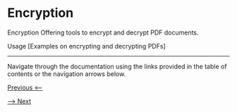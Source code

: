 # Encryption

Encryption
Offering tools to encrypt and decrypt PDF documents.

Usage
[Examples on encrypting and decrypting PDFs]

---

Navigate through the documentation using the links provided in the table of contents or the navigation arrows below. 

[Previous <--](utils.md)

[--> Next](testing.md)